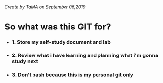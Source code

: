 ###### Create by TaiNA on September 06,2019

# So what was this GIT for?
- ### 1. Store my self-study document and lab
- ### 2. Review what i have learning and planning what i'm gonna study next
- ### 3. Don't bash because this is my personal git only